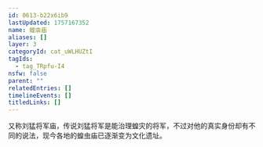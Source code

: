 ```yaml
---
id: 0613-b22x6ib9
lastUpdated: 1757167352
name: 蝗虫庙
aliases: []
layer: 3
categoryId: cat_uWLHUZtI
tagIds:
  - tag_TRpfu-I4
nsfw: false
parent: ""
relatedEntries: []
timelineEvents: []
titledLinks: []
---
```


又称刘猛将军庙，传说刘猛将军是能治理蝗灾的将军，不过对他的真实身份却有不同的说法，现今各地的蝗虫庙已逐渐变为文化遗址。